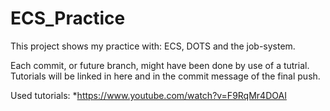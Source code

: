 # ECS_Practice
This project shows my practice with: ECS, DOTS and the job-system. 

Each commit, or future branch, might have been done by use of a tutrial. 
Tutorials will be linked in here and in the commit message of the final push.

Used tutorials:
*https://www.youtube.com/watch?v=F9RqMr4DOAI
